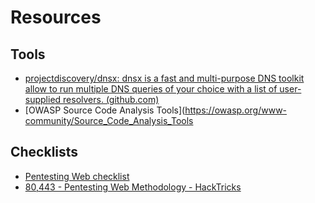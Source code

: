 #  Resources
## Tools
- [projectdiscovery/dnsx: dnsx is a fast and multi-purpose DNS toolkit allow to run multiple DNS queries of your choice with a list of user-supplied resolvers. (github.com)](https://github.com/projectdiscovery/dnsx)
- [OWASP Source Code Analysis Tools](https://owasp.org/www-community/Source_Code_Analysis_Tools
## Checklists
- [Pentesting Web checklist](https://six2dez.gitbook.io/pentest-book/others/web-checklist?fbclid=IwAR3HNDLKTcUzjlsJlM4aNUfauRGqNF6qVvAUuhCWIo5_R-57EVAuqGJl1dU#large-scope)
- [80,443 - Pentesting Web Methodology - HackTricks](https://book.hacktricks.xyz/pentesting/pentesting-web)
